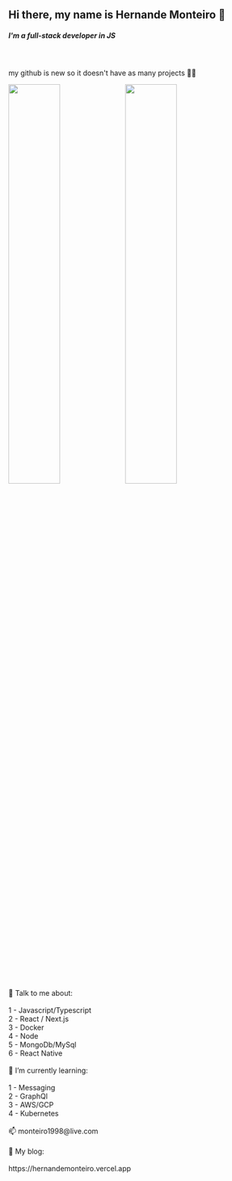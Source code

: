 ## Hi there, my name is Hernande Monteiro  👋
##### I'm a full-stack developer in JS
<br><br>
my github is new so it doesn't have as many projects 🤷‍♂️
<br>
<div>
  <img width= "45%" src="https://github-readme-stats.vercel.app/api?username=hernandemonteiro&show_icons=true&theme=dark&include_all_commits=true&count_private=true"/>

  <img width="45%" src="https://github-readme-stats.vercel.app/api/top-langs/?username=hernandemonteiro&layout=compact&langs_count=7&theme=dark"/>
</div>
<br><br>
💬 Talk to me about:<br><br>
1 - Javascript/Typescript<br>
2 - React / Next.js<br>
3 - Docker<br>
4 - Node<br>
5 - MongoDb/MySql<br>
6 - React Native
<br><br>
🌱 I’m currently learning:<br><br>
1 - Messaging<br>
2 - GraphQl<br>
3 - AWS/GCP<br>
4 - Kubernetes
<br><br>
📫 monteiro1998@live.com
<br><br>
🔭 My blog:<br><br>
https://hernandemonteiro.vercel.app

